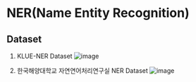 # NER(Name Entity Recognition)
## Dataset
1. KLUE-NER Dataset
![image](https://user-images.githubusercontent.com/77089771/200480180-8f725d2f-8013-4c59-be3d-f9d56d76b023.png)

2. 한국해양대학교 자연연어처리연구실 NER Dataset
![image](https://user-images.githubusercontent.com/77089771/200480200-b9708399-555b-42d2-af79-62dcbcb59718.png)
